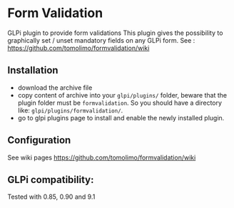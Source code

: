 # Form Validation
GLPi plugin to provide form validations
This plugin gives the possibility to graphically set / unset mandatory fields on any GLPi form.
See : https://github.com/tomolimo/formvalidation/wiki



## Installation
- download the archive file
- copy content of archive into your `glpi/plugins/` folder, beware that the plugin folder must be `formvalidation`. So you should have a directory like: `glpi/plugins/formvalidation/`.
- go to glpi plugins page to install and enable the newly installed plugin.

## Configuration
See wiki pages https://github.com/tomolimo/formvalidation/wiki

## GLPi compatibility:
Tested with 0.85, 0.90 and 9.1




